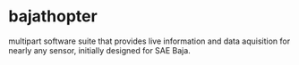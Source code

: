 # bajathopter
 multipart software suite that provides live information and data aquisition for nearly any sensor, initially designed for SAE Baja.

